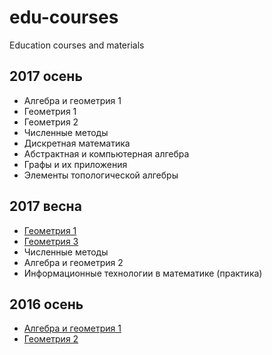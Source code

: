 # edu-courses

Education courses and materials

## 2017 осень

- Алгебра и геометрия 1
- Геометрия 1
- Геометрия 2
- Численные методы
- Дискретная математика
- Абстрактная и компьютерная алгебра
- Графы и их приложения
- Элементы топологической алгебры

## 2017 весна

- [Геометрия 1](2017-spring/geometry-1)
- [Геометрия 3](2017-spring/geometry-3)
- Численные методы
- Алгебра и геометрия 2
- Информационные технологии в математике (практика)

## 2016 осень

- [Алгебра и геометрия 1](2016-fall/algebra-1)
- [Геометрия 2](2016-fall/geometry-2)
